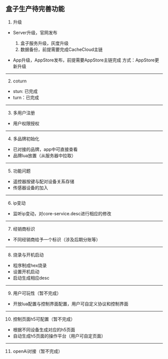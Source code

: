 ## 盒子生产待完善功能
1.	升级
* Server升级，官网发布
  1. 盒子服务升级，灰度升级
  2. 数据备份，前提需要完成CacheCloud主链

* App升级，AppStore发布，前提需要AppStore主链完成
    方式：AppStore更新升级

---
2.	coturn
* stun: 已完成
* turn：已完成

---
3.	多用户注册
* 用户权限授权

---
4.  多品牌初始化
* 已对接的品牌，app中可直接查看
* 品牌lua放置（从服务器中拉取）

---
5.  功能问题
* 遥控器按键与配对设备关系存储
* 传感器设备的加入

---
6.  ip变动
* 监听ip变动，对core-service.desc进行相应的修改

---
7.  经销商标识
* 不同经销商给予一个标识（涉及后期分账等）

---
8.  烧录与开机启动
* 程序制成hex烧录
* 设置开机启动
* 启动生成相应desc

---
9. 用户可玩性（暂不完成）
* 开放lua配置与控制界面配置，用户可自定义协议和控制界面

---
10. 控制页面h5可配置（暂不完成）
* 根据不同设备生成对应的h5页面
* 自动生成h5页面的操作平台（用户可自定页面）

---
11. openAi对接（暂不完成）

